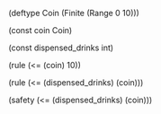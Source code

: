 (deftype Coin (Finite (Range 0 10)))

(const coin Coin)

(const dispensed_drinks int)

(rule (<= (coin) 10))

(rule (<= (dispensed_drinks) (coin)))

(safety (<= (dispensed_drinks) (coin)))
```